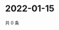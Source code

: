# 2022-01-15

共 0 条

<!-- BEGIN WEIBO -->
<!-- 最后更新时间 Sat Jan 15 2022 16:14:57 GMT+0800 (China Standard Time) -->

<!-- END WEIBO -->
